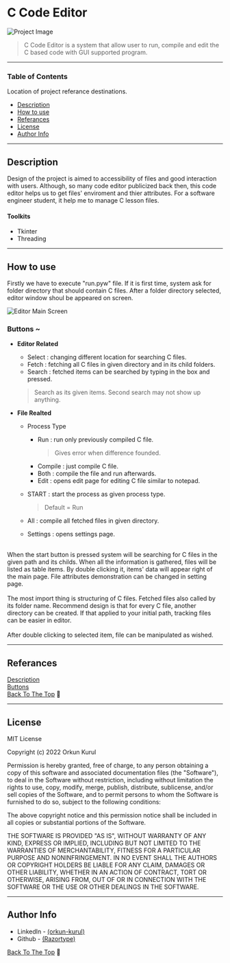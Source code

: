 # C Code Editor
![Project Image](https://user-images.githubusercontent.com/55176611/161594144-96af0d5f-5505-4014-8962-e82fb67c211b.png)


> C Code Editor is a system that allow user to run, compile and edit the C based code with GUI supported program.

---

### Table of Contents
Location of project referance destinations.

- [Description](#description)
- [How to use](#how-to-use)
- [Referances](#referances)
- [License](#license)
- [Author Info](#author-info)

---

## Description

Design of the project is aimed to accessibility of files and good interaction with users. Although, so many code editor publicized back then, this code editor helps us to get files' enviroment and thier attributes. For a software engineer student, it help me to manage C lesson files.

#### Toolkits
- Tkinter
- Threading

---

## How to use
Firstly we have to execute "run.pyw" file. If it is first time, system ask for folder directory that should contain C files. After a folder directory selected, editor window shoul be appeared on screen.

![Editor Main Screen](https://user-images.githubusercontent.com/55176611/161594204-6a05ed79-6996-4704-a6f8-19e21c56a3f3.png)


### Buttons ~
- **Editor Related**
    - Select : changing different location for searching C files.
    - Fetch : fetching all C files in given directory and in its child folders.
    - Search : fetched items can be searched by typing in the box and pressed.
    > Search as its given items. Second search may not show up anything.

- **File Realted**
    - Process Type
        - Run : run only previously compiled C file.
            > Gives error when difference founded.
        - Compile : just compile C file.
        - Both : compile the file and run afterwards.
        - Edit : opens edit page for editing C file similar to notepad.
    
    - START : start the process as given process type.
        > Default = Run
    - All : compile all fetched files in given directory.
    - Settings : opens settings page.

<br />
When the start button is pressed system will be searching for C files in the given path and its childs. When all the information is gathered, files will be listed as table items. By double clicking it, items' data will appear right of the main page. File attributes demonstration can be changed in setting page.
<br />
<br />
The most import thing is structuring of C files. Fetched files also called by its folder name. Recommend design is that for every C file, another directory can be created. If that applied to your initial path, tracking files can be easier in editor.
<br />
<br />
After double clicking to selected item, file can be manipulated as wished.

---

## Referances
[Description](#description) <br />
[Buttons](#buttons~) <br />
[Back To The Top](#c-code-editor) 🔺

---

## License

MIT License

Copyright (c) 2022 Orkun Kurul

Permission is hereby granted, free of charge, to any person obtaining a copy
of this software and associated documentation files (the "Software"), to deal
in the Software without restriction, including without limitation the rights
to use, copy, modify, merge, publish, distribute, sublicense, and/or sell
copies of the Software, and to permit persons to whom the Software is
furnished to do so, subject to the following conditions:

The above copyright notice and this permission notice shall be included in all
copies or substantial portions of the Software.

THE SOFTWARE IS PROVIDED "AS IS", WITHOUT WARRANTY OF ANY KIND, EXPRESS OR
IMPLIED, INCLUDING BUT NOT LIMITED TO THE WARRANTIES OF MERCHANTABILITY,
FITNESS FOR A PARTICULAR PURPOSE AND NONINFRINGEMENT. IN NO EVENT SHALL THE
AUTHORS OR COPYRIGHT HOLDERS BE LIABLE FOR ANY CLAIM, DAMAGES OR OTHER
LIABILITY, WHETHER IN AN ACTION OF CONTRACT, TORT OR OTHERWISE, ARISING FROM,
OUT OF OR IN CONNECTION WITH THE SOFTWARE OR THE USE OR OTHER DEALINGS IN THE
SOFTWARE.

---

## Author Info

 - LinkedIn - [(orkun-kurul)]("https://www.linkedin.com/in/orkun-kurul/")
 - Github - [(Razortype)]("https://github.com/Razortype")

 [Back To The Top](#c-code-editor) 🔺
